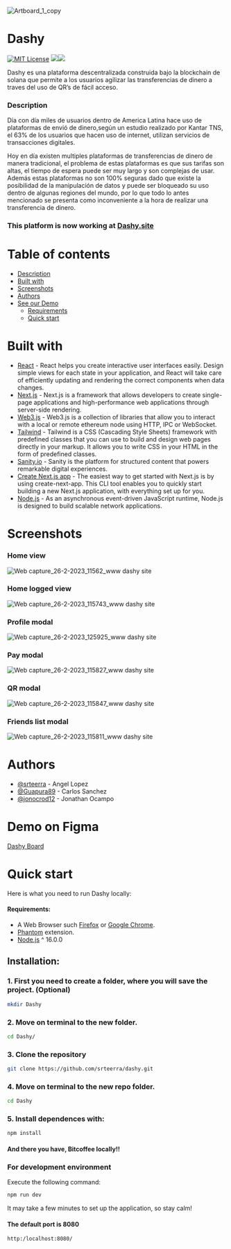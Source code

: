 ![Artboard_1_copy](https://user-images.githubusercontent.com/74383100/221329750-fabcf316-0e0c-4df5-873f-880295185b89.png)

# Dashy

[![MIT License](https://img.shields.io/badge/License-MIT-green.svg)](https://choosealicense.com/licenses/mit/)
![](https://img.shields.io/github/stars/srteerra/dashy)![](https://img.shields.io/github/forks/srteerra/dashy)


Dashy es una plataforma descentralizada construida bajo la blockchain de solana que permite a los usuarios agilizar las transferencias de dinero a traves del uso de QR’s de fácil acceso.

### Description

Día con día miles de usuarios dentro de America Latina hace uso de plataformas de envió de dinero,según un estudio realizado por Kantar TNS, el 63% de los usuarios que hacen uso de internet, utilizan servicios de transacciones digitales.

Hoy en día existen multiples plataformas de transferencias de dinero de manera tradicional, el problema de estas plataformas es que sus tarifas son altas, el tiempo de espera puede ser muy largo y son complejas de usar. Además estas plataformas no son 100% seguras dado que existe la posibilidad de la manipulación de datos y puede ser bloqueado su uso dentro de algunas regiones del mundo, por lo que todo lo antes mencionado se presenta como inconveniente a la hora de realizar una transferencia de dinero.


### This platform is now working at [Dashy.site](https://www.dashy.site/)

# Table of contents
- [Description](#description)
- [Built with](#built-with)
- [Screenshots](#screenshots)
- [Authors](#authors)
- [See our Demo](#demo-on-figma)
  - [Requirements](#requirements)
  -  [Quick start](#Quick-start)



 # Built with
- [React](https://es.reactjs.org/) - React helps you create interactive user interfaces easily. Design simple views for each state in your application, and React will take care of efficiently updating and rendering the correct components when data changes.
- [Next.js](https://nextjs.org/) - Next.js is a framework that allows developers to create single-page applications and high-performance web applications through server-side rendering.
- [Web3.js](https://web3js.readthedocs.io/en/v1.8.0/) - Web3.js is a collection of libraries that allow you to interact with a local or remote ethereum node using HTTP, IPC or WebSocket.
- [Tailwind](https://tailwindcss.com/) - Tailwind is a CSS (Cascading Style Sheets) framework with predefined classes that you can use to build and design web pages directly in your markup. It allows you to write CSS in your HTML in the form of predefined classes.
- [Sanity.io](https://www.sanity.io/) - Sanity is the platform for structured content that powers remarkable digital experiences.
- [Create Next.js app]() - The easiest way to get started with Next.js is by using create-next-app. This CLI tool enables you to quickly start building a new Next.js application, with everything set up for you.
-  [Node.js](https://nodejs.org/es/) - As an asynchronous event-driven JavaScript runtime, Node.js is designed to build scalable network applications.


# Screenshots

### Home view
![Web capture_26-2-2023_11562_www dashy site](https://user-images.githubusercontent.com/74383100/221430490-e8f87ab8-befd-40a4-aca2-530c41ef3c52.jpeg)

### Home logged view
![Web capture_26-2-2023_115743_www dashy site](https://user-images.githubusercontent.com/74383100/221430529-9d4133ab-efd7-414e-afb6-8fd18dbd270a.jpeg)

### Profile modal
![Web capture_26-2-2023_125925_www dashy site](https://user-images.githubusercontent.com/74383100/221431049-28af509e-41ae-450c-b1b3-f235ea39a4ec.jpeg)

### Pay modal
![Web capture_26-2-2023_115827_www dashy site](https://user-images.githubusercontent.com/74383100/221430592-51a83539-9299-471d-88f1-1ef291a0c541.jpeg)

### QR modal
![Web capture_26-2-2023_115847_www dashy site](https://user-images.githubusercontent.com/74383100/221430699-66134c3b-4582-410a-83db-e9da6fd96a91.jpeg)

### Friends list modal
![Web capture_26-2-2023_115811_www dashy site](https://user-images.githubusercontent.com/74383100/221430645-467c3ae2-ad17-40d8-9c5f-da073a9d6ff6.jpeg)


# Authors

- [@srteerra](https://www.github.com/srteerra) - Angel Lopez
- [@Guapura89](https://www.github.com/Guapura89) - Carlos Sanchez
- [@jonocrod12](https://github.com/jonocrod12) - Jonathan Ocampo

# Demo on Figma
[Dashy Board](https://www.figma.com/file/OvAtTVdlpcAewVzKz7dpsD/Dashy?node-id=1%3A2&t=giryKPyNeTkdZawU-1)

# Quick start
Here is what you need to run Dashy locally:
#### Requirements: 
 - A Web Browser such [Firefox](https://www.mozilla.org/en-US/firefox/new/) or [Google Chrome](https://www.google.com/intl/en/chrome/).
 - [Phantom](https://phantom.app/download) extension.
 - [Node.js](https://nodejs.org/es/) ^ 16.0.0 

## Installation:
### 1. First you need to create a folder, where you will save the project. (Optional)
```bash
mkdir Dashy
```
### 2. Move on terminal to the new folder.
```bash
cd Dashy/
```
### 3. Clone the repository
```bash
git clone https://github.com/srteerra/dashy.git
```
### 4. Move on terminal to the new repo folder.
```bash
cd Dashy
```
### 5. Install dependences with:
```bash
npm install
```

#### And there you have, Bitcoffee locally!!
### For development environment
Execute the following command:
```bash
npm run dev
```
It may take a few minutes to set up the application, so stay calm!
#### The default port is **8080**
```bash
http:/localhost:8080/
```


